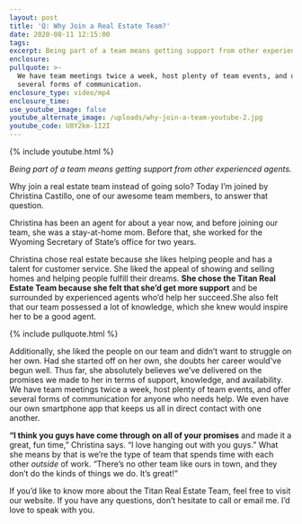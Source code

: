 ```yaml
---
layout: post
title: 'Q: Why Join a Real Estate Team?'
date: 2020-08-11 12:15:00
tags:
excerpt: Being part of a team means getting support from other experienced agents.
enclosure:
pullquote: >-
  We have team meetings twice a week, host plenty of team events, and offer
  several forms of communication.
enclosure_type: video/mp4
enclosure_time:
use_youtube_image: false
youtube_alternate_image: /uploads/why-join-a-team-youtube-2.jpg
youtube_code: U8Y2km-1I2I
---
```


{% include youtube.html %}

*Being part of a team means getting support from other experienced agents.*

Why join a real estate team instead of going solo? Today I’m joined by Christina Castillo, one of our awesome team members, to answer that question.

Christina has been an agent for about a year now, and before joining our team, she was a stay-at-home mom. Before that, she worked for the Wyoming Secretary of State’s office for two years.&nbsp;

Christina chose real estate because she likes helping people and has a talent for customer service. She liked the appeal of showing and selling homes and helping people fulfill their dreams. **She chose the Titan Real Estate Team because she felt that she’d get more support** and be surrounded by experienced agents who’d help her succeed.She also felt that our team possessed a lot of knowledge, which she knew would inspire her to be a good agent.&nbsp;

{% include pullquote.html %}

Additionally, she liked the people on our team and didn’t want to struggle on her own. Had she started off on her own, she doubts her career would’ve begun well. Thus far, she absolutely believes we’ve delivered on the promises we made to her in terms of support, knowledge, and availability. We have team meetings twice a week, host plenty of team events, and offer several forms of communication for anyone who needs help. We even have our own smartphone app that keeps us all in direct contact with one another.&nbsp;

**“I think you guys have come through on all of your promises** and made it a great, fun time,” Christina says. “I love hanging out with you guys.” What she means by that is we’re the type of team that spends time with each other *outside* of work. “There’s no other team like ours in town, and they don’t do the kinds of things we do. It’s great\!”&nbsp;

If you’d like to know more about the Titan Real Estate Team, feel free to visit our website. If you have any questions, don’t hesitate to call or email me. I’d love to speak with you.